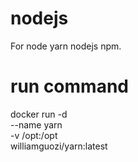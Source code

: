 # nodejs
For node yarn nodejs npm.

# run command
docker run -d \
   --name yarn \
   -v /opt:/opt \
   williamguozi/yarn:latest
